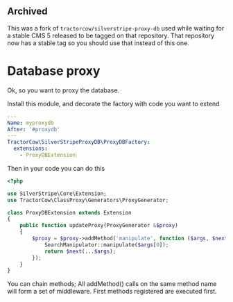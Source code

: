 ## Archived

This was a fork of `tractorcow/silverstripe-proxy-db` used while waiting for a stable CMS 5 released to be tagged on that repository. That repository now has a stable tag so you should use that instead of this one.

# Database proxy

Ok, so you want to proxy the database.

Install this module, and decorate the factory with code you want to extend

```yaml
---
Name: myproxydb
After: '#proxydb'
---
TractorCow\SilverStripeProxyDB\ProxyDBFactory:
  extensions:
    - ProxyDBExtension
```

Then in your code you can do this

```php
<?php

use SilverStripe\Core\Extension;
use TractorCow\ClassProxy\Generators\ProxyGenerator;

class ProxyDBExtension extends Extension
{
    public function updateProxy(ProxyGenerator &$proxy)
    {
        $proxy = $proxy->addMethod('manipulate', function ($args, $next) {
            SearchManipulator::manipulate($args[0]);
            return $next(...$args);
        });
    }
}
```

You can chain methods; All addMethod() calls on the same method name will 
form a set of middleware. First methods registered are executed first.
